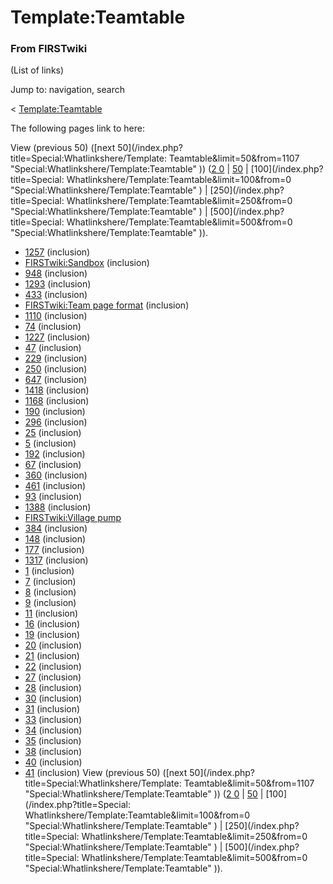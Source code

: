 # Template:Teamtable

### From FIRSTwiki

(List of links)

Jump to: navigation, search

&lt; [Template:Teamtable](/index.php?title=Template:Teamtable&redirect=no
"Template:Teamtable" )  

The following pages link to here:

View (previous 50) ([next 50](/index.php?title=Special:Whatlinkshere/Template:
Teamtable&limit=50&from=1107 "Special:Whatlinkshere/Template:Teamtable" )) ([2
0](/index.php?title=Special:Whatlinkshere/Template:Teamtable&limit=20&from=0
"Special:Whatlinkshere/Template:Teamtable" ) |
[50](/index.php?title=Special:Whatlinkshere/Template:Teamtable&limit=50&from=0
"Special:Whatlinkshere/Template:Teamtable" ) | [100](/index.php?title=Special:
Whatlinkshere/Template:Teamtable&limit=100&from=0
"Special:Whatlinkshere/Template:Teamtable" ) | [250](/index.php?title=Special:
Whatlinkshere/Template:Teamtable&limit=250&from=0
"Special:Whatlinkshere/Template:Teamtable" ) | [500](/index.php?title=Special:
Whatlinkshere/Template:Teamtable&limit=500&from=0
"Special:Whatlinkshere/Template:Teamtable" )).

  * [1257](1257 "1257" ) (inclusion) 
  * [FIRSTwiki:Sandbox](FIRSTwiki:Sandbox "FIRSTwiki:Sandbox" ) (inclusion) 
  * [948](948 "948" ) (inclusion) 
  * [1293](1293 "1293" ) (inclusion) 
  * [433](433 "433" ) (inclusion) 
  * [FIRSTwiki:Team page format](FIRSTwiki:Team_page_format "FIRSTwiki:Team page format" ) (inclusion) 
  * [1110](1110 "1110" ) (inclusion) 
  * [74](74 "74" ) (inclusion) 
  * [1227](1227 "1227" ) (inclusion) 
  * [47](47 "47" ) (inclusion) 
  * [229](229 "229" ) (inclusion) 
  * [250](250 "250" ) (inclusion) 
  * [647](647 "647" ) (inclusion) 
  * [1418](1418 "1418" ) (inclusion) 
  * [1168](1168 "1168" ) (inclusion) 
  * [190](190 "190" ) (inclusion) 
  * [296](296 "296" ) (inclusion) 
  * [25](25 "25" ) (inclusion) 
  * [5](5 "5" ) (inclusion) 
  * [192](192 "192" ) (inclusion) 
  * [67](67 "67" ) (inclusion) 
  * [360](360 "360" ) (inclusion) 
  * [461](461 "461" ) (inclusion) 
  * [93](93 "93" ) (inclusion) 
  * [1388](1388 "1388" ) (inclusion) 
  * [FIRSTwiki:Village pump](FIRSTwiki:Village_pump "FIRSTwiki:Village pump" )
  * [384](384 "384" ) (inclusion) 
  * [148](148 "148" ) (inclusion) 
  * [177](177 "177" ) (inclusion) 
  * [1317](1317 "1317" ) (inclusion) 
  * [1](1 "1" ) (inclusion) 
  * [7](7 "7" ) (inclusion) 
  * [8](8 "8" ) (inclusion) 
  * [9](9 "9" ) (inclusion) 
  * [11](11 "11" ) (inclusion) 
  * [16](16 "16" ) (inclusion) 
  * [19](19 "19" ) (inclusion) 
  * [20](20 "20" ) (inclusion) 
  * [21](21 "21" ) (inclusion) 
  * [22](22 "22" ) (inclusion) 
  * [27](27 "27" ) (inclusion) 
  * [28](28 "28" ) (inclusion) 
  * [30](30 "30" ) (inclusion) 
  * [31](31 "31" ) (inclusion) 
  * [33](33 "33" ) (inclusion) 
  * [34](34 "34" ) (inclusion) 
  * [35](35 "35" ) (inclusion) 
  * [38](38 "38" ) (inclusion) 
  * [40](40 "40" ) (inclusion) 
  * [41](41 "41" ) (inclusion) 
View (previous 50) ([next 50](/index.php?title=Special:Whatlinkshere/Template:
Teamtable&limit=50&from=1107 "Special:Whatlinkshere/Template:Teamtable" )) ([2
0](/index.php?title=Special:Whatlinkshere/Template:Teamtable&limit=20&from=0
"Special:Whatlinkshere/Template:Teamtable" ) |
[50](/index.php?title=Special:Whatlinkshere/Template:Teamtable&limit=50&from=0
"Special:Whatlinkshere/Template:Teamtable" ) | [100](/index.php?title=Special:
Whatlinkshere/Template:Teamtable&limit=100&from=0
"Special:Whatlinkshere/Template:Teamtable" ) | [250](/index.php?title=Special:
Whatlinkshere/Template:Teamtable&limit=250&from=0
"Special:Whatlinkshere/Template:Teamtable" ) | [500](/index.php?title=Special:
Whatlinkshere/Template:Teamtable&limit=500&from=0
"Special:Whatlinkshere/Template:Teamtable" )).

